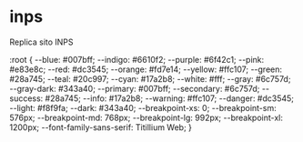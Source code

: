 # inps

Replica sito INPS

:root {
--blue: #007bff;
--indigo: #6610f2;
--purple: #6f42c1;
--pink: #e83e8c;
--red: #dc3545;
--orange: #fd7e14;
--yellow: #ffc107;
--green: #28a745;
--teal: #20c997;
--cyan: #17a2b8;
--white: #fff;
--gray: #6c757d;
--gray-dark: #343a40;
--primary: #007bff;
--secondary: #6c757d;
--success: #28a745;
--info: #17a2b8;
--warning: #ffc107;
--danger: #dc3545;
--light: #f8f9fa;
--dark: #343a40;
--breakpoint-xs: 0;
--breakpoint-sm: 576px;
--breakpoint-md: 768px;
--breakpoint-lg: 992px;
--breakpoint-xl: 1200px;
--font-family-sans-serif: Titillium Web;
}
